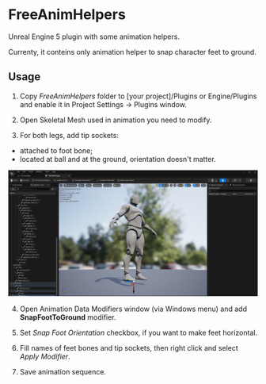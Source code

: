 # FreeAnimHelpers
Unreal Engine 5 plugin with some animation helpers.

Currenty, it conteins only animation helper to snap character feet to ground.

## Usage

1. Copy *FreeAnimHelpers* folder to [your project]/Plugins or Engine/Plugins and enable it in Project Settings -> Plugins window.

2. Open Skeletal Mesh used in animation you need to modify.

3. For both legs, add tip sockets:
- attached to foot bone;
- located at ball and at the ground, orientation doesn't matter.

![Tip socket placement](readme_tip.jpg)

4. Open Animation Data Modifiers window (via Windows menu) and add **SnapFootToGround** modifier.

5. Set *Snap Foot Orientation* checkbox, if you want to make feet horizontal.

6. Fill names of feet bones and tip sockets, then right click and select *Apply Modifier*.

7. Save animation sequence.
